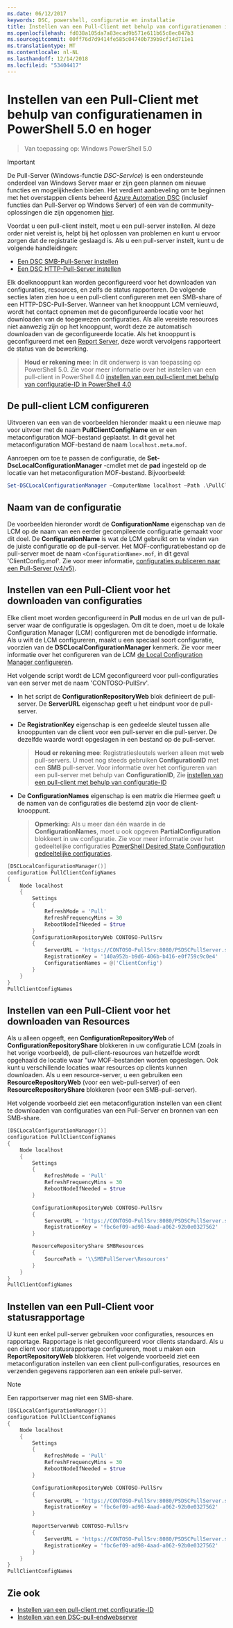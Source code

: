 ```yaml
---
ms.date: 06/12/2017
keywords: DSC, powershell, configuratie en installatie
title: Instellen van een Pull-Client met behulp van configuratienamen in PowerShell 5.0 en hoger
ms.openlocfilehash: fd038a105da7a83ecad9b571e611b65c8ec847b3
ms.sourcegitcommit: 00ff76d7d9414fe585c04740b739b9cf14d711e1
ms.translationtype: MT
ms.contentlocale: nl-NL
ms.lasthandoff: 12/14/2018
ms.locfileid: "53404417"
---
```

# <a name="set-up-a-pull-client-using-configuration-names-in-powershell-50-and-later"></a>Instellen van een Pull-Client met behulp van configuratienamen in PowerShell 5.0 en hoger

> Van toepassing op: Windows PowerShell 5.0

> [!IMPORTANT]
> De Pull-Server (Windows-functie *DSC-Service*) is een ondersteunde onderdeel van Windows Server maar er zijn geen plannen om nieuwe functies en mogelijkheden bieden. Het verdient aanbeveling om te beginnen met het overstappen clients beheerd [Azure Automation DSC](/azure/automation/automation-dsc-getting-started) (inclusief functies dan Pull-Server op Windows Server) of een van de community-oplossingen die zijn opgenomen [hier](pullserver.md#community-solutions-for-pull-service).

Voordat u een pull-client instelt, moet u een pull-server instellen. Al deze order niet vereist is, helpt bij het oplossen van problemen en kunt u ervoor zorgen dat de registratie geslaagd is. Als u een pull-server instelt, kunt u de volgende handleidingen:

- [Een DSC SMB-Pull-Server instellen](pullServerSmb.md)
- [Een DSC HTTP-Pull-Server instellen](pullServer.md)

Elk doelknooppunt kan worden geconfigureerd voor het downloaden van configuraties, resources, en zelfs de status rapporteren. De volgende secties laten zien hoe u een pull-client configureren met een SMB-share of een HTTP-DSC-Pull-Server. Wanneer van het knooppunt LCM vernieuwd, wordt het contact opnemen met de geconfigureerde locatie voor het downloaden van de toegewezen configuraties. Als alle vereiste resources niet aanwezig zijn op het knooppunt, wordt deze ze automatisch downloaden van de geconfigureerde locatie. Als het knooppunt is geconfigureerd met een [Report Server](reportServer.md), deze wordt vervolgens rapporteert de status van de bewerking.

> **Houd er rekening mee**: In dit onderwerp is van toepassing op PowerShell 5.0.
Zie voor meer informatie over het instellen van een pull-client in PowerShell 4.0 [instellen van een pull-client met behulp van configuratie-ID in PowerShell 4.0](pullClientConfigID4.md)

## <a name="configure-the-pull-client-lcm"></a>De pull-client LCM configureren

Uitvoeren van een van de voorbeelden hieronder maakt u een nieuwe map voor uitvoer met de naam **PullClientConfigName** en er een metaconfiguration MOF-bestand geplaatst. In dit geval het metaconfiguration MOF-bestand de naam `localhost.meta.mof`.

Aanroepen om toe te passen de configuratie, de **Set-DscLocalConfigurationManager** -cmdlet met de **pad** ingesteld op de locatie van het metaconfiguration MOF-bestand. Bijvoorbeeld:

```powershell
Set-DSCLocalConfigurationManager –ComputerName localhost –Path .\PullClientConfigName –Verbose.
```

## <a name="configuration-name"></a>Naam van de configuratie

De voorbeelden hieronder wordt de **ConfigurationName** eigenschap van de LCM op de naam van een eerder gecompileerde configuratie gemaakt voor dit doel. De **ConfigurationName** is wat de LCM gebruikt om te vinden van de juiste configuratie op de pull-server. Het MOF-configuratiebestand op de pull-server moet de naam `<ConfigurationName>.mof`, in dit geval 'ClientConfig.mof'. Zie voor meer informatie, [configuraties publiceren naar een Pull-Server (v4/v5)](publishConfigs.md).

## <a name="set-up-a-pull-client-to-download-configurations"></a>Instellen van een Pull-Client voor het downloaden van configuraties

Elke client moet worden geconfigureerd in **Pull** modus en de url van de pull-server waar de configuratie is opgeslagen. Om dit te doen, moet u de lokale Configuration Manager (LCM) configureren met de benodigde informatie. Als u wilt de LCM configureren, maakt u een speciaal soort configuratie, voorzien van de **DSCLocalConfigurationManager** kenmerk. Zie voor meer informatie over het configureren van de LCM [de Local Configuration Manager configureren](../managing-nodes/metaConfig.md).

Het volgende script wordt de LCM geconfigureerd voor pull-configuraties van een server met de naam 'CONTOSO-PullSrv'.

- In het script de **ConfigurationRepositoryWeb** blok definieert de pull-server. De **ServerURL** eigenschap geeft u het eindpunt voor de pull-server.

- De **RegistrationKey** eigenschap is een gedeelde sleutel tussen alle knooppunten van de client voor een pull-server en die pull-server. De dezelfde waarde wordt opgeslagen in een bestand op de pull-server.
  > **Houd er rekening mee**: Registratiesleutels werken alleen met **web** pull-servers. U moet nog steeds gebruiken **ConfigurationID** met een **SMB** pull-server.
  > Voor informatie over het configureren van een pull-server met behulp van **ConfigurationID**, Zie [instellen van een pull-client met behulp van configuratie-ID](pullClientConfigId.md)

- De **ConfigurationNames** eigenschap is een matrix die Hiermee geeft u de namen van de configuraties die bestemd zijn voor de client-knooppunt.
  >**Opmerking:** Als u meer dan één waarde in de **ConfigurationNames**, moet u ook opgeven **PartialConfiguration** blokkeert in uw configuratie.
  >Zie voor meer informatie over het gedeeltelijke configuraties [PowerShell Desired State Configuration gedeeltelijke configuraties](partialConfigs.md).

```powershell
[DSCLocalConfigurationManager()]
configuration PullClientConfigNames
{
    Node localhost
    {
        Settings
        {
            RefreshMode = 'Pull'
            RefreshFrequencyMins = 30
            RebootNodeIfNeeded = $true
        }
        ConfigurationRepositoryWeb CONTOSO-PullSrv
        {
            ServerURL = 'https://CONTOSO-PullSrv:8080/PSDSCPullServer.svc'
            RegistrationKey = '140a952b-b9d6-406b-b416-e0f759c9c0e4'
            ConfigurationNames = @('ClientConfig')
        }
    }
}
PullClientConfigNames
```

## <a name="set-up-a-pull-client-to-download-resources"></a>Instellen van een Pull-Client voor het downloaden van Resources

Als u alleen opgeeft, een **ConfigurationRepositoryWeb** of **ConfigurationRepositoryShare** blokkeren in uw configuratie LCM (zoals in het vorige voorbeeld), de pull-client-resources van hetzelfde wordt opgehaald de locatie waar "uw MOF-bestanden worden opgeslagen. Ook kunt u verschillende locaties waar resources op clients kunnen downloaden. Als u een resource-server, u een gebruiken een **ResourceRepositoryWeb** (voor een web-pull-server) of een **ResourceRepositoryShare** blokkeren (voor een SMB-pull-server).

Het volgende voorbeeld ziet een metaconfiguration instellen van een client te downloaden van configuraties van een Pull-Server en bronnen van een SMB-share.

```powershell
[DSCLocalConfigurationManager()]
configuration PullClientConfigNames
{
    Node localhost
    {
        Settings
        {
            RefreshMode = 'Pull'
            RefreshFrequencyMins = 30
            RebootNodeIfNeeded = $true
        }

        ConfigurationRepositoryWeb CONTOSO-PullSrv
        {
            ServerURL = 'https://CONTOSO-PullSrv:8080/PSDSCPullServer.svc'
            RegistrationKey = 'fbc6ef09-ad98-4aad-a062-92b0e0327562'
        }

        ResourceRepositoryShare SMBResources
        {
            SourcePath = '\\SMBPullServer\Resources'
        }
    }
}
PullClientConfigNames
```

## <a name="set-up-a-pull-client-to-report-status"></a>Instellen van een Pull-Client voor statusrapportage

U kunt een enkel pull-server gebruiken voor configuraties, resources en rapportage. Rapportage is niet geconfigureerd voor clients standaard. Als u een client voor statusrapportage configureren, moet u maken een **ReportRepositoryWeb** blokkeren. Het volgende voorbeeld ziet een metaconfiguration instellen van een client pull-configuraties, resources en verzenden gegevens rapporteren aan een enkele pull-server.

> [!NOTE]
> Een rapportserver mag niet een SMB-share.

```powershell
[DSCLocalConfigurationManager()]
configuration PullClientConfigNames
{
    Node localhost
    {
        Settings
        {
            RefreshMode = 'Pull'
            RefreshFrequencyMins = 30
            RebootNodeIfNeeded = $true
        }

        ConfigurationRepositoryWeb CONTOSO-PullSrv
        {
            ServerURL = 'https://CONTOSO-PullSrv:8080/PSDSCPullServer.svc'
            RegistrationKey = 'fbc6ef09-ad98-4aad-a062-92b0e0327562'
        }

        ReportServerWeb CONTOSO-PullSrv
        {
            ServerURL = 'https://CONTOSO-PullSrv:8080/PSDSCPullServer.svc'
            RegistrationKey = 'fbc6ef09-ad98-4aad-a062-92b0e0327562'
        }
    }
}
PullClientConfigNames
```

## <a name="see-also"></a>Zie ook

* [Instellen van een pull-client met configuratie-ID](PullClientConfigNames.md)
* [Instellen van een DSC-pull-endwebserver](pullServer.md)
